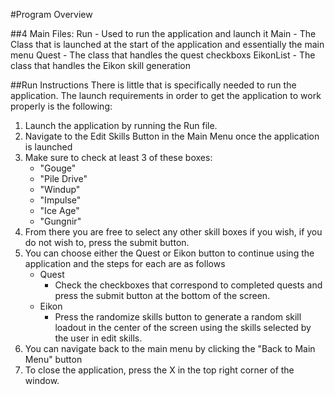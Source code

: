 #Program Overview

##4 Main Files:
  Run - Used to run the application and launch it
  Main - The Class that is launched at the start of the application and essentially the main menu
  Quest - The class that handles the quest checkboxs
  EikonList - The class that handles the Eikon skill generation

##Run Instructions
There is little that is specifically needed to run the application. The launch requirements in order to get the application to work properly is the following:
  1. Launch the application by running the Run file.
  2. Navigate to the Edit Skills Button in the Main Menu once the application is launched
  3. Make sure to check at least 3 of these boxes:
     - "Gouge"
     - "Pile Drive"
     - "Windup"
     - "Impulse"
     - "Ice Age"
     - "Gungnir"
  4. From there you are free to select any other skill boxes if you wish, if you do not wish to, press the submit button.
  5. You can choose either the Quest or Eikon button to continue using the application and the steps for each are as follows
       - Quest
          - Check the checkboxes that correspond to completed quests and press the submit button at the bottom of the screen.
      - Eikon
          - Press the randomize skills button to generate a random skill loadout in the center of the screen using the skills selected by the user in edit skills.
  6. You can navigate back to the main menu by clicking the "Back to Main Menu" button
  7. To close the application, press the X in the top right corner of the window.
